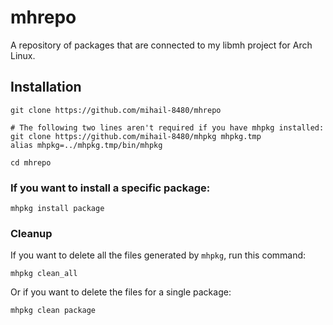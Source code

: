 # mhrepo
A repository of packages that are connected to my libmh project for Arch Linux.

## Installation
```shell
git clone https://github.com/mihail-8480/mhrepo

# The following two lines aren't required if you have mhpkg installed:
git clone https://github.com/mihail-8480/mhpkg mhpkg.tmp
alias mhpkg=../mhpkg.tmp/bin/mhpkg 

cd mhrepo
```

### If you want to install a specific package:
```shell
mhpkg install package
```

### Cleanup
If you want to delete all the files generated by `mhpkg`, run this command:
```shell
mhpkg clean_all
```
Or if you want to delete the files for a single package:
```shell
mhpkg clean package
```
